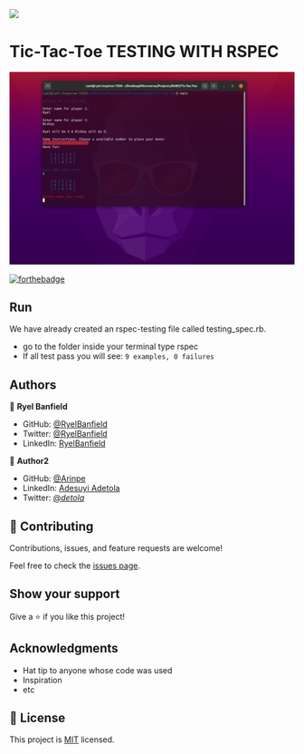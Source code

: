 ![](https://img.shields.io/badge/Microverse-blueviolet)

# Tic-Tac-Toe TESTING WITH RSPEC

![screenshot](./Screenshot.png)

[![forthebadge](https://forthebadge.com/images/badges/made-with-ruby.svg)](https://forthebadge.com)

## Run
We have already created an rspec-testing file called testing_spec.rb.
- go to the folder inside your terminal type rspec
- If all test pass you will see:
 `9 examples, 0 failures`

## Authors

👤 **Ryel Banfield**

- GitHub: [@RyelBanfield](https://github.com/RyelBanfield)
- Twitter: [@RyelBanfield](https://twitter.com/RyelBanfield)
- LinkedIn: [RyelBanfield](https://www.linkedin.com/in/ryel-banfield/)

👤 **Author2**

- GitHub: [@Arinpe](https://github.com/Arinpe)
- LinkedIn: [Adesuyi Adetola](https://www.linkedin.com/in/adesuyi-adetola-7b4451111/)
- Twitter: [@_detola_](https://twitter.com/_detola_)

## 🤝 Contributing

Contributions, issues, and feature requests are welcome!

Feel free to check the [issues page](issues/).

## Show your support

Give a ⭐️ if you like this project!

## Acknowledgments

- Hat tip to anyone whose code was used
- Inspiration
- etc

## 📝 License

This project is [MIT](LICENSE) licensed.
